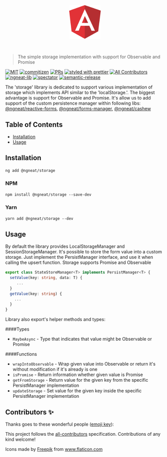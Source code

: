 <p align="center">
 <img width="20%" height="20%" src="./logo.svg">
</p>

<br />

> The simple storage implementation with support for Observable and Promise

[![MIT](https://img.shields.io/packagist/l/doctrine/orm.svg?style=flat-square)]()
[![commitizen](https://img.shields.io/badge/commitizen-friendly-brightgreen.svg?style=flat-square)]()
[![PRs](https://img.shields.io/badge/PRs-welcome-brightgreen.svg?style=flat-square)]()
[![styled with prettier](https://img.shields.io/badge/styled_with-prettier-ff69b4.svg?style=flat-square)](https://github.com/prettier/prettier)
[![All Contributors](https://img.shields.io/badge/all_contributors-0-orange.svg?style=flat-square)](#contributors-)
[![ngneat-lib](https://img.shields.io/badge/made%20with-%40ngneat%2Flib-ad1fe3?logo=angular)](https://github.com/ngneat/lib)
[![spectator](https://img.shields.io/badge/tested%20with-spectator-2196F3.svg?style=flat-square)]()
[![semantic-release](https://img.shields.io/badge/%20%20%F0%9F%93%A6%F0%9F%9A%80-semantic--release-e10079.svg)](https://github.com/semantic-release/semantic-release)


The 'storage' library is dedicated to support various implementation of storage which implements API similar to the 'localStorage.'. The biggest advantage is support for Observable and Promise. It's allow us to add support of the custom persistence manager within following libs: [@ngneat/reactive-forms](https://github.com/ngneat/reactive-forms), [@ngneat/forms-manager](https://github.com/ngneat/forms-manager), [@ngneat/cashew](https://github.com/ngneat/cashew)

## Table of Contents

- [Installation](#installation)
- [Usage](#usage)

## Installation

`ng add @ngneat/storage`

### NPM

`npm install @ngneat/storage --save-dev`

### Yarn

`yarn add @ngneat/storage --dev`


## Usage

By default the library provides LocalStorageManager and SessionStorageManager. It's possible to store the form value into a custom storage. Just implement the PersistManager interface, and use it when calling the upsert function. Storage supports Promise and Observable

```ts
export class StateStoreManager<T> implements PersistManager<T> {
  setValue(key: string, data: T) {
     ...
  }
  getValue(key: string) {
    ...
  }
}
```

Library also export's helper methods and types: 

####Types
- `MaybeAsync` - Type that indicates that value might be Observable or Promise

####Functions
- `wrapIntoObservable` - Wrap given value into Observable or return it's without modification if it's already is one
- `isPromise` - Return information whether given value is Promise
- `getFromStorage` - Return value for the given key from the specific PersistManager implementation
- `updateStorage` - Set value for the given key inside the specific PersistManager implementation
## Contributors ✨

Thanks goes to these wonderful people ([emoji key](https://allcontributors.org/docs/en/emoji-key)):

<!-- ALL-CONTRIBUTORS-LIST:START - Do not remove or modify this section -->
<!-- prettier-ignore-start -->
<!-- markdownlint-disable -->
<!-- markdownlint-enable -->
<!-- prettier-ignore-end -->

<!-- ALL-CONTRIBUTORS-LIST:END -->

This project follows the [all-contributors](https://github.com/all-contributors/all-contributors) specification. Contributions of any kind welcome!

<div>Icons made by <a href="http://www.freepik.com/" title="Freepik">Freepik</a> from <a href="https://www.flaticon.com/" title="Flaticon">www.flaticon.com</a></div>
